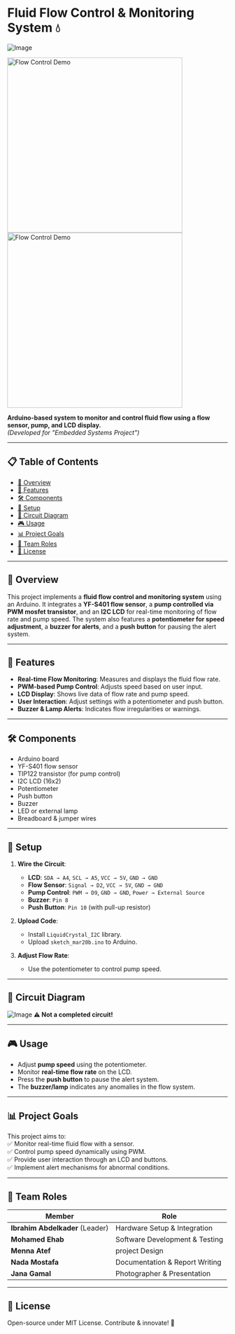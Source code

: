 # Fluid Flow Control & Monitoring System 💧  

![Image](https://github.com/user-attachments/assets/092e6a33-489a-420c-b7c5-94748cf17c35)

<img src="https://github.com/user-attachments/assets/74a89fc4-ddc7-44c1-8fde-d24d625044af" alt="Flow Control Demo" width="400" />  
<img src="https://github.com/user-attachments/assets/3c376a1f-1283-4e38-a57c-5abc3e8c59de" alt="Flow Control Demo" width="400" />  

**Arduino-based system to monitor and control fluid flow using a flow sensor, pump, and LCD display.**  
*(Developed for "Embedded Systems Project")*  

---  

## 📋 Table of Contents  
- [📝 Overview](#-overview)  
- [🌟 Features](#-features)  
- [🛠️ Components](#-components)  
- [🔧 Setup](#-setup)  
- [🔌 Circuit Diagram](#-circuit-diagram)  
- [🎮 Usage](#-usage)  
- [📊 Project Goals](#-project-goals)  
- [👥 Team Roles](#-team-roles)  
- [📜 License](#-license)  

---  

## 📝 Overview  
This project implements a **fluid flow control and monitoring system** using an Arduino. It integrates a **YF-S401 flow sensor**, a **pump controlled via PWM mosfet transistor**, and an **I2C LCD** for real-time monitoring of flow rate and pump speed. The system also features a **potentiometer for speed adjustment**, a **buzzer for alerts**, and a **push button** for pausing the alert system.  

---  

## 🌟 Features  
- **Real-time Flow Monitoring**: Measures and displays the fluid flow rate.  
- **PWM-based Pump Control**: Adjusts speed based on user input.  
- **LCD Display**: Shows live data of flow rate and pump speed.  
- **User Interaction**: Adjust settings with a potentiometer and push button.  
- **Buzzer & Lamp Alerts**: Indicates flow irregularities or warnings.  

---  

## 🛠️ Components  
- Arduino board  
- YF-S401 flow sensor  
- TIP122 transistor (for pump control)  
- I2C LCD (16x2)  
- Potentiometer  
- Push button  
- Buzzer  
- LED or external lamp  
- Breadboard & jumper wires  

---  

## 🔧 Setup  
1. **Wire the Circuit**:  
   - **LCD**: `SDA → A4`, `SCL → A5`, `VCC → 5V`, `GND → GND`  
   - **Flow Sensor**: `Signal → D2`, `VCC → 5V`, `GND → GND`  
   - **Pump Control**: `PWM → D9`, `GND → GND`, `Power → External Source`  
   - **Buzzer**: `Pin 8`  
   - **Push Button**: `Pin 10` (with pull-up resistor)  
   
2. **Upload Code**:  
   - Install `LiquidCrystal_I2C` library.  
   - Upload `sketch_mar20b.ino` to Arduino.  

3. **Adjust Flow Rate**:  
   - Use the potentiometer to control pump speed.  

---  

## 🔌 Circuit Diagram  
![Image](https://github.com/user-attachments/assets/1c6ba3ab-a04e-4db7-a028-3cd283107b9f)
**⚠️ Not a completed circuit!**

---  

## 🎮 Usage  
- Adjust **pump speed** using the potentiometer.  
- Monitor **real-time flow rate** on the LCD.  
- Press the **push button** to pause the alert system.  
- The **buzzer/lamp** indicates any anomalies in the flow system.  

---  

## 📊 Project Goals  
This project aims to:  
✅ Monitor real-time fluid flow with a sensor.  
✅ Control pump speed dynamically using PWM.  
✅ Provide user interaction through an LCD and buttons.  
✅ Implement alert mechanisms for abnormal conditions.  

---  

## 👥 Team Roles  
| Member | Role |  
|--------|------------------------------|  
| **Ibrahim Abdelkader** (Leader) | Hardware Setup & Integration |  
| **Mohamed Ehab** | Software Development & Testing |  
| **Menna Atef** | project Design |  
| **Nada Mostafa** | Documentation & Report Writing |  
| **Jana Gamal** | Photographer & Presentation |  

---  

## 📜 License  
Open-source under MIT License. Contribute & innovate! 🚀
